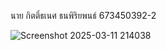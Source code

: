 นาย กิตติ์ธเนศ ธนพิริยพนธ์ 673450392-2 

![Screenshot 2025-03-11 214038](https://github.com/user-attachments/assets/b2503332-3446-406e-b6a4-d74d0d0706fa)


